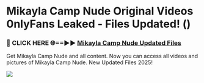 # Mikayla Camp Nude Original Videos 0nlyFans Leaked - Files Updated! ()

<h3>🔴 CLICK HERE 🌐==►► <a href="https://tinyurl.com/2p9ay9w9" rel="nofollow">Mikayla Camp Nude Updated Files</a></h3>

Get Mikayla Camp Nude and all content. Now you can access all videos and pictures of Mikayla Camp Nude. New Updated Files 2025!

[![](https://i.imgur.com/KQgVmj3.gif)](https://tinyurl.com/2p9ay9w9)
